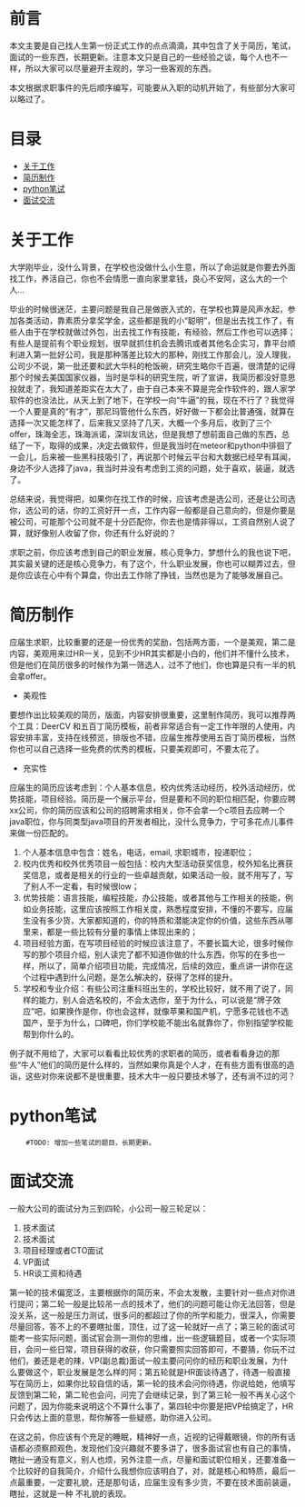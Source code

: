 # 前言

本文主要是自己找人生第一份正式工作的点点滴滴，其中包含了关于简历，笔试，面试的一些东西，长期更新。注意本文只是自己的一些经验之谈，每个人也不一样，所以大家可以尽量避开主观的，学习一些客观的东西。

本文根据求职事件的先后顺序编写，可能要从入职的动机开始了，有些部分大家可以略过了。

# 目录

+ [关于工作](#关于工作)
+ [简历制作](#简历制作)
+ [python笔试](#python笔试)
+ [面试交流](#面试交流)

# 关于工作

大学刚毕业，没什么背景，在学校也没做什么小生意，所以了命运就是你要去外面找工作，养活自己，你也不会情愿一直向家里拿钱，良心不安阿，这么大的一个人...

毕业的时候很迷茫，主要问题是我自己是做嵌入式的，在学校也算是风声水起，参加各类活动，靠素质分拿奖学金，这些都是我的小“聪明”，但是出去找工作了，有些人由于在学校就做过外包，出去找工作有技能，有经验，然后工作也可以选择；有些人是提前有个职业规划，很早就抓住机会去腾讯或者其他名企实习，靠平台顺利进入第一批好公司，我是那种落差比较大的那种，刚找工作那会儿，没人理我，公司少不说，第一批还要和武大华科的枪饭碗，研究生略你千百遍，很清楚的记得那个时候去美国国家仪器，当时是华科的研究生院，听了宣讲，我简历都没好意思投就走了，我知道差距实在太大了，由于自己本来不算是完全作软件的，跟人家学软件的也没法比，从天上到了地下，在学校一向“牛逼”的我，现在不行了？我觉得一个人要是真的“有才”，那尼玛管他什么东西，好好做一下都会比普通强，就算在选择一次又能怎样了，后来我又坚持了几天，大概一个多月后，收到了三个offer，珠海全志，珠海派诺，深圳友讯达，但是我想了想前面自己做的东西，总结了一下，取得的成果，决定去做软件，但是我当时在meteor和python中徘徊了一会儿，后来被一些黑科技吸引了，再说那个时候云平台和大数据已经早有耳闻，身边不少人选择了java，我当时并没有考虑到工资的问题，处于喜欢，装逼，就选了。

总结来说，我觉得把，如果你在找工作的时候，应该考虑是选公司，还是让公司选你，选公司的话，你的工资好开一点，工作内容一般都是自己意向的，但是你要是被公司，可能那个公司就不是十分匹配你，你去也是情非得以，工资自然别人说了算，就好像别人收留了你，你还有什么好说的？

求职之前，你应该考虑到自己的职业发展，核心竞争力，梦想什么的我也说下吧，其实最关键的还是核心竞争力，有了这个，什么职业发展，你也可以糊弄过去，但是你应该在心中有个算盘，你出去工作除了挣钱，当然也是为了能够发展自己。

# 简历制作

应届生求职，比较重要的还是一份优秀的奖励，包括两方面，一个是美观，第二是内容，美观用来过HR一关，见到不少HR其实都是小白的，他们并不懂什么技术，但是他们在简历很多的时候作为第一筛选人，过不了他们，你也算是只有一半的机会拿offer。

+ 美观性

要想作出比较美观的简历，版面，内容安排很重要，这里制作简历，我可以推荐两个工具：DeerCV 和五百丁简历模板，前者非常适合有一定工作年限的人使用，内容安排丰富，支持在线预览，排版也不错，应届生推荐使用五百丁简历模板，当然你也可以自己选择一些免费的优秀的模板，只要美观即可，不要太花了。

+ 充实性

应届生的简历应该考虑到：个人基本信息，校内优秀活动经历，校外活动经历，优势技能，项目经验。简历是一个展示平台，但是要和不同的职位相匹配，你要应聘xx公司，你的简历应该和公司的招聘需求相关，你不会拿一个c项目去应聘一个java职位，你与同类型java项目的开发者相比，没什么竞争力，宁可多花点儿事件来做一份匹配的。

1. 个人基本信息中包含：姓名，电话，email, 求职城市，投递职位；
2. 校内优秀和校外优秀项目一般包括：校内大型活动获奖信息，校外知名比赛获奖信息，或者是相关的行业的一些卓越贡献，如果活动一般，就不用写了，写了别人不一定看，有时候很low；
3. 优势技能：语言技能，编程技能，办公技能，或者其他与工作相关的技能，例如业务技能，这里应该按照工作相关度，熟悉程度安排，不懂的不要写，应届生没有多少货，大家都知道的，你的特质和潜能决定你的价值，这些东西从哪里来，都是一些比较有分量的事情上体现出来的；
4. 项目经验方面，在写项目经验的时候应该注意了，不要长篇大论，很多时候你写的那个项目介绍，别人读完了都不知道你做的什么东西，你写的在多也一样，所以了，简单介绍项目功能，完成情况，后续的效应，重点讲一讲你在这个过程中遇到什么问题，是怎么解决的，获得了怎样的提升。
5. 学校和专业介绍：有些公司注重科班出生的，学校比较好，就不用了说了，同样的能力，别人会选名校的，不会太选你，至于为什么，可以说是“牌子效应”吧，如果换作是你，你也会这样，就像苹果和国产机，宁愿多花钱也不选国产，至于为什么，口碑吧，你们学校能不能出名就靠你了，你别指望学校能帮到你什么的。

例子就不用给了，大家可以看看比较优秀的求职者的简历，或者看看身边的那些“牛人”他们的简历是什么样的，当然如果你真是个人才，在有些方面有很高的造诣，这些对你来说都不是很重要，技术大牛一般只要技术够了，还有淌不过的河？

# python笔试

        #TODO: 增加一些笔试的题目，长期更新。

# 面试交流

一般大公司的面试分为三到四轮，小公司一般三轮足以：

1. 技术面试
2. 技术面试
3. 项目经理或者CTO面试
4. VP面试
5. HR谈工资和待遇

第一轮的技术偏宽泛，主要根据你的简历来，不会太发散，主要针对一些点对你进行提问；第二轮一般是比较吊一点的技术了，他们的问题可能让你无法回答，但是没关系，这一般是压力测试，很多问的都超过了你的所学和能力，很深入，你需要尽量回答，答不上的不要瞎扯蛋，顶住，过了这一轮就好一点了；第三轮的面试可能考一些实际问题，面试官会测一测你的思维，出一些逻辑题目，或者一个实际项目，会问一些日常，项目获得的收获，你只需要照实回答即可，不要猜，你玩不过他们，姜还是老的辣，VP(副总裁)面试一般主要问问你的经历和职业发展，为什么要做这个，职业发展是怎么样的阿；第五轮就是HR面谈待遇了，待遇一般直接写在简历上，如果你比较自信的话，第一轮的技术会问你待遇，你说给她，他填写反馈到第二轮，第二轮也会问，问完了会继续记录，到了第三轮一般不再关心这个问题了，因为你能来说明这个不算什么事了，第四轮中你要是把VP给搞定了，HR只会传达上面的意思，帮你解答一些疑惑，助你进入公司。

在这之前，你应该有个充足的睡眠，精神好一点，近视的记得戴眼镜，你的所有话语都必须察颜观色，发现他们没兴趣就不要多讲了，很多面试官也有自己的事情，瞎扯一通没有意义，别人也烦，另外注意一点，尽量和面试职位相关，还要准备一个比较好的自我简介，介绍什么我想你应该明白了，对，就是核心和特质，最后一点最重要，一定要礼貌，还是那句话，应届生没有多少货，不要在技术面前装逼，瞎扯，这就是一种 不礼貌的表现。
